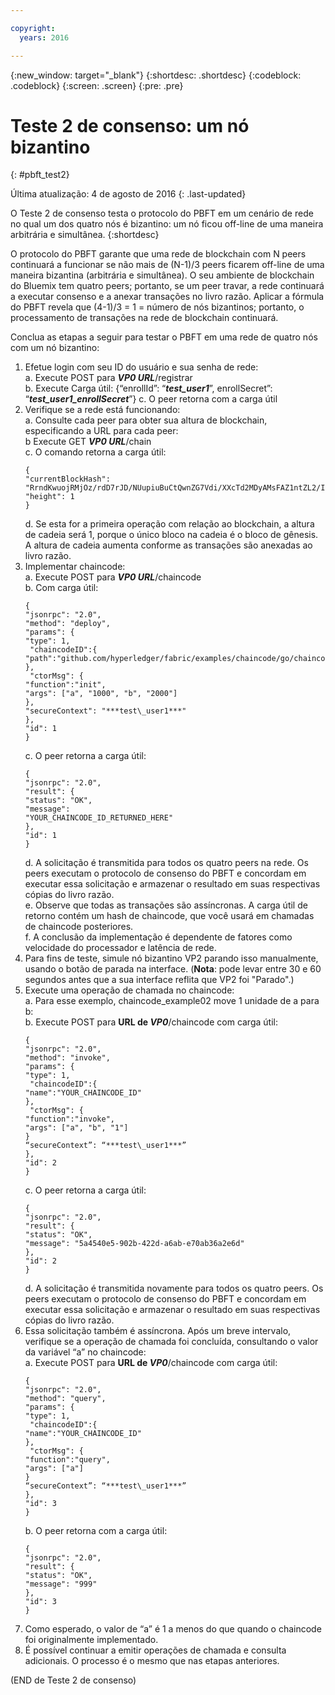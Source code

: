 ```yaml
---

copyright:
  years: 2016

---
```


{:new_window: target="_blank"}
{:shortdesc: .shortdesc}
{:codeblock: .codeblock}
{:screen: .screen}
{:pre: .pre}


# Teste 2 de consenso: um nó bizantino
{: #pbft_test2}

Última atualização: 4 de agosto de 2016
{: .last-updated}

O Teste 2 de consenso testa o protocolo do PBFT em um cenário de rede no qual um dos quatro nós é bizantino: um nó ficou off-line de uma maneira arbitrária e simultânea.
{:shortdesc}

O protocolo do PBFT garante que uma rede de blockchain com N peers continuará a funcionar se não mais de (N-1)/3 peers ficarem off-line de uma maneira bizantina (arbitrária e simultânea). O seu ambiente
de blockchain do Bluemix tem quatro peers; portanto, se um peer travar, a rede continuará a executar consenso e a anexar transações no livro razão. Aplicar a fórmula do PBFT revela que (4-1)/3 = 1 = número de
nós bizantinos; portanto, o processamento de transações na rede de blockchain continuará.

Conclua as etapas a seguir para testar o PBFT em uma rede de quatro nós com um nó bizantino:
1.	Efetue login com seu ID do usuário e sua senha de rede:  
    a.  Execute POST para ***VP0 URL***/registrar  
    b.  Execute Carga útil: {“enrollId”: “***test\_user1***”, enrollSecret”: “***test\_user1\_enrollSecret***”}
    c.  O peer retorna com a carga útil
2.  Verifique se a rede está funcionando:  
    a.  Consulte cada peer para obter sua altura de blockchain, especificando a URL para cada peer:  
    b   Execute GET ***VP0 URL***/chain  
    c.  O comando retorna a carga útil:
      ```
      {
      "currentBlockHash":
      "RrndKwuojRMjOz/rdD7rJD/NUupiuBuCtQwnZG7Vdi/XXcTd2MDyAMsFAZ1ntZL2/IIcSUeatIZAKS6ss7fEvg==",
      "height": 1
      }
      ```  
    d.  Se esta for a primeira operação com relação ao blockchain, a altura de cadeia será 1, porque o único bloco na cadeia é o bloco de gênesis. A altura de cadeia aumenta conforme as transações são
anexadas ao livro razão.
3.  Implementar chaincode:  
    a.  Execute POST para ***VP0 URL***/chaincode  
    b.  Com carga útil:  
      ```
      {
      "jsonrpc": "2.0",
      "method": "deploy",
      "params": {
      "type": 1,
       "chaincodeID":{
      "path":"github.com/hyperledger/fabric/examples/chaincode/go/chaincode_example02"
      },
       "ctorMsg": {
      "function":"init",
      "args": ["a", "1000", "b", "2000"]
      },
      "secureContext": "***test\_user1***"
      },
      "id": 1
      }
      ```  
    c.  O peer retorna a carga útil:  
      ```
      {
      "jsonrpc": "2.0",
      "result": {
      "status": "OK",
      "message":
      "YOUR_CHAINCODE_ID_RETURNED_HERE"
      },
      "id": 1
      }
      ```  
    d. A solicitação é transmitida para todos os quatro peers na rede. Os peers executam o protocolo de consenso do PBFT e concordam em executar essa solicitação e armazenar o resultado em suas respectivas
cópias do livro razão.  
    e.  Observe que todas as transações são assíncronas. A carga útil de retorno contém um hash de chaincode, que você usará em chamadas de chaincode posteriores.  
    f.  A conclusão da implementação é dependente de fatores como velocidade do processador e latência de rede.  
4.  Para fins de teste, simule nó bizantino VP2 parando isso manualmente, usando o botão de parada na interface.  (**Nota**: pode levar entre 30 e 60 segundos antes que a sua
interface reflita que VP2 foi "Parado".)
5.  Execute uma operação de chamada no chaincode:  
    a.  Para esse exemplo, chaincode_example02 move 1 unidade de a para b:  
    b.  Execute POST para **URL de *VP0***/chaincode com carga útil:
      ```
      {
      "jsonrpc": "2.0",
      "method": "invoke",
      "params": {
      "type": 1,
       "chaincodeID":{
      "name":"YOUR_CHAINCODE_ID"
      },
       "ctorMsg": {
      "function":"invoke",
      "args": ["a", "b", "1"]
      }
      “secureContext”: “***test\_user1***”
      },
      "id": 2
      }
      ```
    c.  O peer retorna a carga útil:
      ```
      {
      "jsonrpc": "2.0",
      "result": {
      "status": "OK",
      "message": "5a4540e5-902b-422d-a6ab-e70ab36a2e6d"
      },
      "id": 2
      }
      ```
    d.  A solicitação é transmitida novamente para todos os quatro peers. Os peers executam o protocolo de consenso do PBFT e concordam em executar essa solicitação e armazenar o resultado em suas respectivas cópias do livro razão.
6.  Essa solicitação também é assíncrona. Após um breve intervalo, verifique se a operação de chamada foi concluída, consultando o valor da variável “a” no chaincode:  
    a.  Execute POST para **URL de *VP0***/chaincode com carga útil:
      ```
      {
      "jsonrpc": "2.0",
      "method": "query",
      "params": {
      "type": 1,
       "chaincodeID":{
      "name":"YOUR_CHAINCODE_ID"
      },
       "ctorMsg": {
      "function":"query",
      "args": ["a"]
      }
      “secureContext”: “***test\_user1***”
      },
      "id": 3
      }
      ```
    b.  O peer retorna com a carga útil:
      ```
      {
      "jsonrpc": "2.0",
      "result": {
      "status": "OK",
      "message": "999"
      },
      "id": 3
      }
      ```
7.  Como esperado, o valor de “a” é 1 a menos do que quando o chaincode foi originalmente implementado.
8.  É possível continuar a emitir operações de chamada e consulta adicionais. O processo é o mesmo que nas etapas anteriores.

(END de Teste 2 de consenso)

